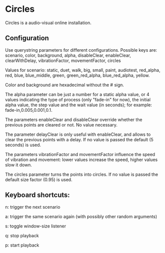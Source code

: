 # Circles

Circles is a audio-visual online installation.

## Configuration
Use querystring parameters for different configurations. Possible keys are: scenario, color, background, alpha, disableClear, enableClear,  clearWithDelay, vibrationFactor, movementFactor, circles 

Values for scenario: static, duet, walk, big, small, paint, audiotest, red_alpha, red, blue, blue_middle, green, green_red_alpha, blue_red_alpha, yellow. 

Color and background are hexadecimal without the # sign. 

The alpha parameter can be just a number for a static alpha value, or 4 values indicating the type of process (only "fade-in" for now), the initial alpha value, the step value and the wait value (in seconds); for example: fade-in,0.005,0.001,0.1. 

The parameters enableClear and disableClear override whether the previous points are cleared or not. No value necessary. 

The parameter delayClear is only useful with enableClear, and allows to clear the previous points with a delay. If no value is passed the default (5 seconds) is used. 

The parameters vibrationFactor and movementFactor influence the speed of vibration and movement: lower values increase the speed, higher values slow it down. 

The circles parameter turns the points into circles. If no value is passed the default size factor (0.95) is used. 

## Keyboard shortcuts:
n: trigger the next scenario 

a: trigger the same scenario again (with possibly other random arguments) 

s: toggle window-size listener 

q: stop playback 

p: start playback
